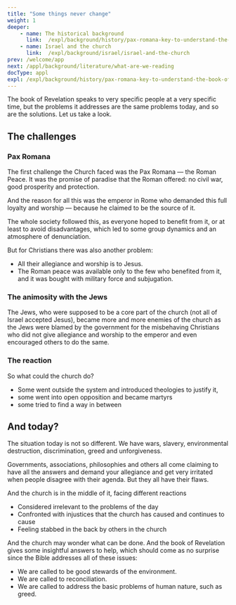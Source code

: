 ```yaml
---
title: "Some things never change"
weight: 1
deeper:
    - name: The historical background
      link:  /expl/background/history/pax-romana-key-to-understand-the-book-of-revelation
    - name: Israel and the church
      link:  /expl/background/israel/israel-and-the-church
prev: /welcome/app
next: /appl/background/literature/what-are-we-reading
docType: appl
expl: /expl/background/history/pax-romana-key-to-understand-the-book-of-revelation
---
```


The book of Revelation speaks to very specific people at a very specific time, but the problems it addresses are the same problems today, and so are the solutions. Let us take a look.

## The challenges

<a name="2fa7"></a>

### Pax Romana

<a name="81b6"></a>
The first challenge the Church faced was the Pax Romana — the Roman Peace. It was the promise of paradise that the Roman offered: no civil war, good prosperity and protection.

And the reason for all this was the emperor in Rome who demanded this full loyalty and worship — because he claimed to be the source of it.

The whole society followed this, as everyone hoped to benefit from it, or at least to avoid disadvantages, which led to some group dynamics and an atmosphere of denunciation.

But for Christians there was also another problem:

- All their allegiance and worship is to Jesus.
- The Roman peace was available only to the few who benefited from it, and it was bought with military force and subjugation.

### The animosity with the Jews

<a name="c591"></a>
The Jews, who were supposed to be a core part of the church (not all of Israel accepted Jesus), became more and more enemies of the church as the Jews were blamed by the government for the misbehaving Christians who did not give allegiance and worship to the emperor and even encouraged others to do the same.

### The reaction

<a name="fb1c"></a>
So what could the church do?

- Some went outside the system and introduced theologies to justify it,
- some went into open opposition and became martyrs
- some tried to find a way in between

## And today?

<a name="2ea8"></a>
The situation today is not so different. We have wars, slavery, environmental destruction, discrimination, greed and unforgiveness.

Governments, associations, philosophies and others all come claiming to have all the answers and demand your allegiance and get very irritated when people disagree with their agenda. But they all have their flaws.

And the church is in the middle of it, facing different reactions

- Considered irrelevant to the problems of the day
- Confronted with injustices that the church has caused and continues to cause
- Feeling stabbed in the back by others in the church

And the church may wonder what can be done. And the book of Revelation gives some insightful answers to help, which should come as no surprise since the Bible addresses all of these issues:

- We are called to be good stewards of the environment.
- We are called to reconciliation.
- We are called to address the basic problems of human nature, such as greed.

